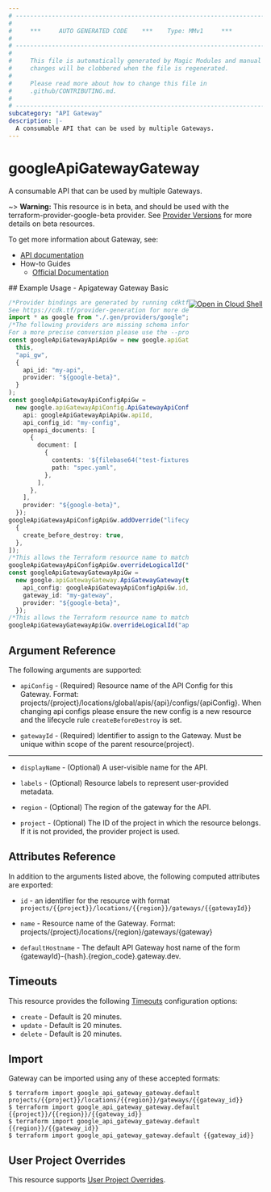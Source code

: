 ```yaml
---
# ----------------------------------------------------------------------------
#
#     ***     AUTO GENERATED CODE    ***    Type: MMv1     ***
#
# ----------------------------------------------------------------------------
#
#     This file is automatically generated by Magic Modules and manual
#     changes will be clobbered when the file is regenerated.
#
#     Please read more about how to change this file in
#     .github/CONTRIBUTING.md.
#
# ----------------------------------------------------------------------------
subcategory: "API Gateway"
description: |-
  A consumable API that can be used by multiple Gateways.
---
```


# googleApiGatewayGateway

A consumable API that can be used by multiple Gateways.

\~> **Warning:** This resource is in beta, and should be used with the terraform-provider-google-beta provider.
See [Provider Versions](https://terraform.io/docs/providers/google/guides/provider_versions.html) for more details on beta resources.

To get more information about Gateway, see:

* [API documentation](https://cloud.google.com/api-gateway/docs/reference/rest/v1beta/projects.locations.apis)
* How-to Guides
  * [Official Documentation](https://cloud.google.com/api-gateway/docs/quickstart)

<div class = "oics-button" style="float: right; margin: 0 0 -15px">
  <a href="https://console.cloud.google.com/cloudshell/open?cloudshell_git_repo=https%3A%2F%2Fgithub.com%2Fterraform-google-modules%2Fdocs-examples.git&cloudshell_working_dir=apigateway_gateway_basic&cloudshell_image=gcr.io%2Fgraphite-cloud-shell-images%2Fterraform%3Alatest&open_in_editor=main.tf&cloudshell_print=.%2Fmotd&cloudshell_tutorial=.%2Ftutorial.md" target="_blank">
    <img alt="Open in Cloud Shell" src="//gstatic.com/cloudssh/images/open-btn.svg" style="max-height: 44px; margin: 32px auto; max-width: 100%;">
  </a>
</div>
## Example Usage - Apigateway Gateway Basic

```typescript
/*Provider bindings are generated by running cdktf get.
See https://cdk.tf/provider-generation for more details.*/
import * as google from "./.gen/providers/google";
/*The following providers are missing schema information and might need manual adjustments to synthesize correctly: google.
For a more precise conversion please use the --provider flag in convert.*/
const googleApiGatewayApiApiGw = new google.apiGatewayApi.ApiGatewayApi(
  this,
  "api_gw",
  {
    api_id: "my-api",
    provider: "${google-beta}",
  }
);
const googleApiGatewayApiConfigApiGw =
  new google.apiGatewayApiConfig.ApiGatewayApiConfig(this, "api_gw_1", {
    api: googleApiGatewayApiApiGw.apiId,
    api_config_id: "my-config",
    openapi_documents: [
      {
        document: [
          {
            contents: '${filebase64("test-fixtures/apigateway/openapi.yaml")}',
            path: "spec.yaml",
          },
        ],
      },
    ],
    provider: "${google-beta}",
  });
googleApiGatewayApiConfigApiGw.addOverride("lifecycle", [
  {
    create_before_destroy: true,
  },
]);
/*This allows the Terraform resource name to match the original name. You can remove the call if you don't need them to match.*/
googleApiGatewayApiConfigApiGw.overrideLogicalId("api_gw");
const googleApiGatewayGatewayApiGw =
  new google.apiGatewayGateway.ApiGatewayGateway(this, "api_gw_2", {
    api_config: googleApiGatewayApiConfigApiGw.id,
    gateway_id: "my-gateway",
    provider: "${google-beta}",
  });
/*This allows the Terraform resource name to match the original name. You can remove the call if you don't need them to match.*/
googleApiGatewayGatewayApiGw.overrideLogicalId("api_gw");

```

## Argument Reference

The following arguments are supported:

*   `apiConfig` -
    (Required)
    Resource name of the API Config for this Gateway. Format: projects/{project}/locations/global/apis/{api}/configs/{apiConfig}.
    When changing api configs please ensure the new config is a new resource and the lifecycle rule `createBeforeDestroy` is set.

*   `gatewayId` -
    (Required)
    Identifier to assign to the Gateway. Must be unique within scope of the parent resource(project).

***

*   `displayName` -
    (Optional)
    A user-visible name for the API.

*   `labels` -
    (Optional)
    Resource labels to represent user-provided metadata.

*   `region` -
    (Optional)
    The region of the gateway for the API.

*   `project` - (Optional) The ID of the project in which the resource belongs.
    If it is not provided, the provider project is used.

## Attributes Reference

In addition to the arguments listed above, the following computed attributes are exported:

*   `id` - an identifier for the resource with format `projects/{{project}}/locations/{{region}}/gateways/{{gatewayId}}`

*   `name` -
    Resource name of the Gateway. Format: projects/{project}/locations/{region}/gateways/{gateway}

*   `defaultHostname` -
    The default API Gateway host name of the form {gatewayId}-{hash}.{region\_code}.gateway.dev.

## Timeouts

This resource provides the following
[Timeouts](https://developer.hashicorp.com/terraform/plugin/sdkv2/resources/retries-and-customizable-timeouts) configuration options:

* `create` - Default is 20 minutes.
* `update` - Default is 20 minutes.
* `delete` - Default is 20 minutes.

## Import

Gateway can be imported using any of these accepted formats:

```console
$ terraform import google_api_gateway_gateway.default projects/{{project}}/locations/{{region}}/gateways/{{gateway_id}}
$ terraform import google_api_gateway_gateway.default {{project}}/{{region}}/{{gateway_id}}
$ terraform import google_api_gateway_gateway.default {{region}}/{{gateway_id}}
$ terraform import google_api_gateway_gateway.default {{gateway_id}}
```

## User Project Overrides

This resource supports [User Project Overrides](https://registry.terraform.io/providers/hashicorp/google/latest/docs/guides/provider_reference#user_project_override).
